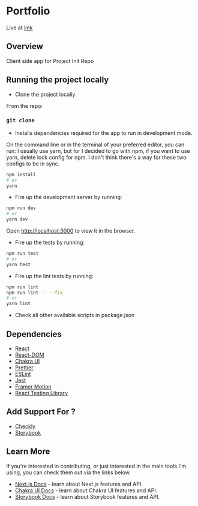 # Portfolio

Live at [link](https://duckduckgo.com/)

## Overview

Client side app for Project Init Repo

## Running the project locally

- Clone the project locally

From the repo:

### `git clone`

- Installs dependencies required for the app to run in development mode.

On the command line or in the terminal of your preferred editor, you can run:
I usually use yarn, but for I decided to go with npm, if you want to use yarn, delete lock config for npm.
I don't think there's a way for these two configs to
be in sync.

```bash
npm install
# or
yarn
```

- Fire up the development server by running:

```bash
npm run dev
# or
yarn dev
```

Open [http://localhost:3000](http://localhost:3000) to view it in the browser.

- Fire up the tests by running:

```bash
npm run test
# or
yarn test
```

- Fire up the lint tests by running:

```bash
npm run lint
npm run lint -- --fix
# or
yarn lint
```

- Check all other available scripts in package.json

## Dependencies

- [React](https://reactjs.org/)
- [React-DOM](https://www.npmjs.com/package/react-dom)
- [Chakra UI](https://chakra-ui.com/)
- [Prettier](https://prettier.io/)
- [ESLint](https://eslint.org/)
- [Jest](https://jestjs.io/)
- [Framer Motion](https://www.framer.com/docs/animation/)
- [React Testing Library](https://testing-library.com/docs/react-testing-library/intro/)

## Add Support For ?

- [Checkly](https://www.checklyhq.com/)
- [Storybook](https://storybook.js.org/)

## Learn More

If you're interested in contributing, or just interested in the main tools I'm using, you can check them out via the links below.

- [Next.js Docs](https://nextjs.org/docs) - learn about Next.js features and API.
- [Chakra UI Docs](https://chakra-ui.com/docs/getting-started) - learn about Chakra UI features and API.
- [Storybook Docs](https://storybook.js.org/docs/react/get-started/introduction) - learn about Storybook features and API.
